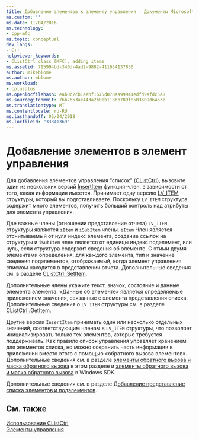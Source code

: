 ```yaml
---
title: Добавление элементов к элементу управления | Документы Microsoft
ms.custom: ''
ms.date: 11/04/2016
ms.technology:
- cpp-mfc
ms.topic: conceptual
dev_langs:
- C++
helpviewer_keywords:
- CListCtrl class [MFC], adding items
ms.assetid: 715994bd-340d-4ad2-9882-411654137830
author: mikeblome
ms.author: mblome
ms.workload:
- cplusplus
ms.openlocfilehash: eab0c7cb1aebf1675d078aa99941edfd9afdc5a8
ms.sourcegitcommit: 76b7653ae443a2b8eb1186b789f8503609d6453e
ms.translationtype: MT
ms.contentlocale: ru-RU
ms.lasthandoff: 05/04/2018
ms.locfileid: "33341369"
---
```

# <a name="adding-items-to-the-control"></a>Добавление элементов в элемент управления
Для добавления элементов управления "список" ([CListCtrl](../mfc/reference/clistctrl-class.md)), вызовите один из нескольких версий [InsertItem](../mfc/reference/clistctrl-class.md#insertitem) функция-член, в зависимости от того, какая информация имеется. Принимает одну версию [LV_ITEM](http://msdn.microsoft.com/library/windows/desktop/bb774760) структуры, который вы подготавливаете. Поскольку `LV_ITEM` структура содержит много элементов, получить больший контроль над атрибуты для элемента управления.  
  
 Две важные члены (отношении представление отчета) `LV_ITEM` структуры являются `iItem` и `iSubItem` члены. `iItem` Член является отсчитываемый от нуля индекс элемента, создание ссылок на структуры и `iSubItem` член является от единицы индекс подэлемент, или нуль, если структура содержит сведения об элементе. С этими двумя элементами определения, для каждого элемента, тип и значение сведения подэлементов, отображаемый, когда элемент управления списком находится в представлении отчета. Дополнительные сведения см. в разделе [CListCtrl::SetItem](../mfc/reference/clistctrl-class.md#setitem).  
  
 Дополнительные члены укажите текст, значок, состояние и данные элемента элемента. «Данные об элементе» является определяемые приложением значения, связанные с элемента представления списка. Дополнительные сведения о `LV_ITEM` структуры см. в разделе [CListCtrl::GetItem](../mfc/reference/clistctrl-class.md#getitem).  
  
 Другие версии `InsertItem` принимать один или несколько отдельных значений, соответствующим членам в `LV_ITEM` структуры, что позволяет инициализировать только тех элементов, которые требуется поддерживать. Как правило список управления управляет хранением для элементов списка, но можно сохранить часть информации в приложении вместо этого с помощью «обратного вызова элементов». Дополнительные сведения см. в разделе [элементы обратного вызова и маска обратного вызова](../mfc/callback-items-and-the-callback-mask.md) в этом разделе и [элементы обратного вызова и маска обратного вызова](http://msdn.microsoft.com/library/windows/desktop/bb774736) в Windows SDK.  
  
 Дополнительные сведения см. в разделе [Добавление представление списка элементов и подэлементов](http://msdn.microsoft.com/library/windows/desktop/bb774736).  
  
## <a name="see-also"></a>См. также  
 [Использование CListCtrl](../mfc/using-clistctrl.md)   
 [Элементы управления](../mfc/controls-mfc.md)

